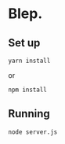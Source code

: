# Blep.

## Set up

```
yarn install
```
or
```
npm install
```

## Running

```
node server.js
```
